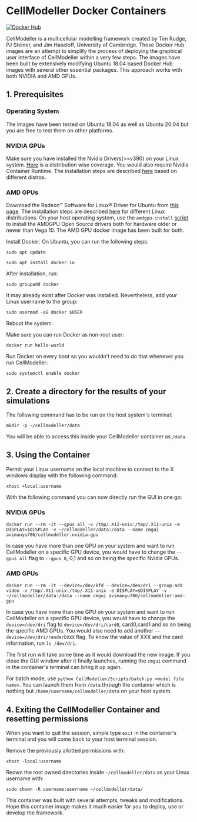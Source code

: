 # CellModeller Docker Containers
[![Docker Hub](https://img.shields.io/docker/v/avimanyu786/cellmodeller/4.3.1?label=Docker%20Hub)](https://hub.docker.com/r/avimanyu786/cellmodeller)

CellModeller is a multicellular modelling framework created by Tim Rudge, PJ Steiner, and Jim Haseloff, University of Cambridge. These Docker Hub images are an attempt to simplify the process of deploying the graphical user interface of CellModeller within a very few steps. The images have been built by extensively modifying Ubuntu 18.04 based Docker Hub images with several other essential packages. This approach works with both NVIDIA and AMD GPUs.

## 1. Prerequisites

### Operating System

The images have been tested on Ubuntu 18.04 as well as Ubuntu 20.04 but you are free to test them on other platforms.

### NVIDIA GPUs

Make sure you have installed the Nvidia Drivers(>=v390) on your Linux system. [Here](https://linuxhint.com/install-nvidia-drivers-linux/) is a distribution wise coverage. You would also require Nvidia Container Runtime. The installation steps are described [here](https://github.com/NVIDIA/nvidia-container-runtime) based on different distros.

### AMD GPUs

Download the Radeon™ Software for Linux® Driver for Ubuntu from [this page](https://www.amd.com/en/support/). The installation steps are described [here](https://amdgpu-install.readthedocs.io/en/latest/) for different Linux distributions. On your host operating system, use the `amdgpu-install` [script](https://amdgpu-install.readthedocs.io/en/latest/install-script.html)  to install the AMDGPU Open Source drivers both for hardware older or newer than Vega 10. The AMD GPU docker image has been built for both.

Install Docker. On Ubuntu, you can run the following steps:

`sudo apt update`

`sudo apt install docker.io`

After installation, run:

`sudo groupadd docker`

It may already exist after Docker was installed. Nevertheless, add your Linux username to the group:

`sudo usermod -aG docker $USER`

Reboot the system.

Make sure you can run Docker as non-root user:

`docker run hello-world`

Run Docker on every boot so you wouldn't need to do that whenever you run CellModeller:

`sudo systemctl enable docker`

## 2. Create a directory for the results of your simulations

The following command has to be run on the host system's terminal:

`mkdir -p ~/cellmodeller/data`

You will be able to access this inside your CellModeller container as `/data`.

## 3. Using the Container

Permit your Linux username on the local machine to connect to the X windows display with the following command:

`xhost +local:username`

With the following command you can now directly run the GUI in one go:

### NVIDIA GPUs

`docker run --rm -it --gpus all -v /tmp/.X11-unix:/tmp/.X11-unix -e DISPLAY=$DISPLAY -v ~/cellmodeller/data:/data --name cmgui avimanyu786/cellmodeller:nvidia-gpu`

In case you have more than one GPU on your system and want to run CellModeller on a specific GPU device, you would have to change the `--gpus all` flag to `--gpus 0`, 0,1 and so on being the specific Nvidia GPUs.

### AMD GPUs

`docker run --rm -it --device=/dev/kfd --device=/dev/dri --group-add video -v /tmp/.X11-unix:/tmp/.X11-unix -e DISPLAY=$DISPLAY -v ~/cellmodeller/data:/data --name cmgui avimanyu786/cellmodeller:amd-gpu`

In case you have more than one GPU on your system and want to run CellModeller on a specific GPU device, you would have to change the `device=/dev/dri` flag to `device=/dev/dri/card0`, card0,card1 and so on being the specific AMD GPUs. You would also need to add another `--device=/dev/dri/renderDXXX` flag. To know the value of XXX and the card information, run `ls /dev/dri`.

The first run will take some time as it would download the new image. If you close the GUI window after it finally launches, running the `cmgui` command in the container's terminal can bring it up again.

For batch mode, use `python CellModeller/Scripts/batch.py <model file name>`. You can launch them from `/data` through the container which is nothing but `/home/username/cellmodeller/data` on your host system.

## 4. Exiting the CellModeller Container and resetting permissions

When you want to quit the session, simple type `exit` in the container's terminal and you will come back to your host terminal session.

Remove the previously allotted permissions with:

`xhost -local:username`

Reown the root owned directories inside `~/cellmodeller/data` as your Linux username with:

`sudo chown -R username:username ~/cellmodeller/data/`

This container was built with several attempts, tweaks and modifications. Hope this container image makes it much easier for you to deploy, use or develop the framework.
